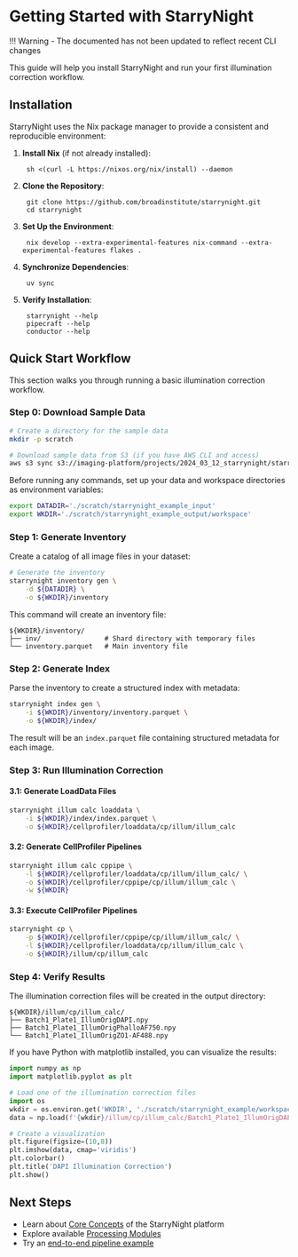 # Getting Started with StarryNight

!!! Warning
    - The documented has not been updated to reflect recent CLI changes

This guide will help you install StarryNight and run your first illumination correction workflow.

## Installation

StarryNight uses the Nix package manager to provide a consistent and reproducible environment:

1. **Install Nix** (if not already installed):

        sh <(curl -L https://nixos.org/nix/install) --daemon


1. **Clone the Repository**:

        git clone https://github.com/broadinstitute/starrynight.git
        cd starrynight

2. **Set Up the Environment**:

        nix develop --extra-experimental-features nix-command --extra-experimental-features flakes .

3. **Synchronize Dependencies**:

        uv sync

4. **Verify Installation**:

        starrynight --help
        pipecraft --help
        conductor --help

## Quick Start Workflow

This section walks you through running a basic illumination correction workflow.

### Step 0: Download Sample Data

```sh
# Create a directory for the sample data
mkdir -p scratch

# Download sample data from S3 (if you have AWS CLI and access)
aws s3 sync s3://imaging-platform/projects/2024_03_12_starrynight/starrynight_example_input scratch/starrynight_example_input
```

Before running any commands, set up your data and workspace directories as environment variables:

```sh
export DATADIR='./scratch/starrynight_example_input'
export WKDIR='./scratch/starrynight_example_output/workspace'
```

### Step 1: Generate Inventory

Create a catalog of all image files in your dataset:

```sh
# Generate the inventory
starrynight inventory gen \
    -d ${DATADIR} \
    -o ${WKDIR}/inventory
```

This command will create an inventory file:

```
${WKDIR}/inventory/
├── inv/                # Shard directory with temporary files
└── inventory.parquet   # Main inventory file
```

### Step 2: Generate Index

Parse the inventory to create a structured index with metadata:

```sh
starrynight index gen \
    -i ${WKDIR}/inventory/inventory.parquet \
    -o ${WKDIR}/index/
```

The result will be an `index.parquet` file containing structured metadata for each image.

### Step 3: Run Illumination Correction

#### 3.1: Generate LoadData Files

```sh
starrynight illum calc loaddata \
    -i ${WKDIR}/index/index.parquet \
    -o ${WKDIR}/cellprofiler/loaddata/cp/illum/illum_calc
```

#### 3.2: Generate CellProfiler Pipelines

```sh
starrynight illum calc cppipe \
    -l ${WKDIR}/cellprofiler/loaddata/cp/illum/illum_calc/ \
    -o ${WKDIR}/cellprofiler/cppipe/cp/illum/illum_calc \
    -w ${WKDIR}
```

#### 3.3: Execute CellProfiler Pipelines

```sh
starrynight cp \
    -p ${WKDIR}/cellprofiler/cppipe/cp/illum/illum_calc/ \
    -l ${WKDIR}/cellprofiler/loaddata/cp/illum/illum_calc \
    -o ${WKDIR}/illum/cp/illum_calc
```

### Step 4: Verify Results

The illumination correction files will be created in the output directory:

```
${WKDIR}/illum/cp/illum_calc/
├── Batch1_Plate1_IllumOrigDAPI.npy
├── Batch1_Plate1_IllumOrigPhalloAF750.npy
└── Batch1_Plate1_IllumOrigZO1-AF488.npy
```

If you have Python with matplotlib installed, you can visualize the results:

```python
import numpy as np
import matplotlib.pyplot as plt

# Load one of the illumination correction files
import os
wkdir = os.environ.get('WKDIR', './scratch/starrynight_example/workspace')
data = np.load(f'{wkdir}/illum/cp/illum_calc/Batch1_Plate1_IllumOrigDAPI.npy')

# Create a visualization
plt.figure(figsize=(10,8))
plt.imshow(data, cmap='viridis')
plt.colorbar()
plt.title('DAPI Illumination Correction')
plt.show()
```

## Next Steps

- Learn about [Core Concepts](core-concepts.md) of the StarryNight platform
- Explore available [Processing Modules](modules.md)
- Try an [end-to-end pipeline example](example-pipeline-cli.md)
